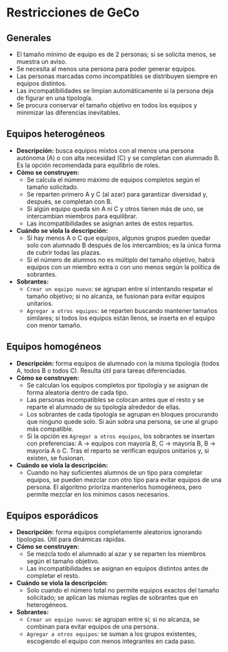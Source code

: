 # Restricciones de GeCo

## Generales
- El tamaño mínimo de equipo es de 2 personas; si se solicita menos, se muestra un aviso.
- Se necesita al menos una persona para poder generar equipos.
- Las personas marcadas como incompatibles se distribuyen siempre en equipos distintos.
- Las incompatibilidades se limpian automáticamente si la persona deja de figurar en una tipología.
- Se procura conservar el tamaño objetivo en todos los equipos y minimizar las diferencias inevitables.

## Equipos heterogéneos
- **Descripción:** busca equipos mixtos con al menos una persona autónoma (A) o con alta necesidad (C) y se completan con alumnado B. Es la opción recomendada para equilibrio de roles.
- **Cómo se construyen:**
  - Se calcula el número máximo de equipos completos según el tamaño solicitado.
  - Se reparten primero A y C (al azar) para garantizar diversidad y, después, se completan con B.
  - Si algún equipo queda sin A ni C y otros tienen más de uno, se intercambian miembros para equilibrar.
  - Las incompatibilidades se asignan antes de estos repartos.
- **Cuándo se viola la descripción:**
  - Si hay menos A o C que equipos, algunos grupos pueden quedar solo con alumnado B después de los intercambios; es la única forma de cubrir todas las plazas.
  - Si el número de alumnos no es múltiplo del tamaño objetivo, habrá equipos con un miembro extra o con uno menos según la política de sobrantes.
- **Sobrantes:**
  - `Crear un equipo nuevo`: se agrupan entre sí intentando respetar el tamaño objetivo; si no alcanza, se fusionan para evitar equipos unitarios.
  - `Agregar a otros equipos`: se reparten buscando mantener tamaños similares; si todos los equipos están llenos, se inserta en el equipo con menor tamaño.

## Equipos homogéneos
- **Descripción:** forma equipos de alumnado con la misma tipología (todos A, todos B o todos C). Resulta útil para tareas diferenciadas.
- **Cómo se construyen:**
  - Se calculan los equipos completos por tipología y se asignan de forma aleatoria dentro de cada tipo.
  - Las personas incompatibles se colocan antes que el resto y se reparte el alumnado de su tipología alrededor de ellas.
  - Los sobrantes de cada tipología se agrupan en bloques procurando que ninguno quede solo. Si aún sobra una persona, se une al grupo más compatible.
  - Si la opción es `Agregar a otros equipos`, los sobrantes se insertan con preferencias: A → equipos con mayoría B, C → mayoría B, B → mayoría A o C. Tras el reparto se verifican equipos unitarios y, si existen, se fusionan.
- **Cuándo se viola la descripción:**
  - Cuando no hay suficientes alumnos de un tipo para completar equipos, se pueden mezclar con otro tipo para evitar equipos de una persona. El algoritmo prioriza mantenerlos homogéneos, pero permite mezclar en los mínimos casos necesarios.

## Equipos esporádicos
- **Descripción:** forma equipos completamente aleatorios ignorando tipologías. Útil para dinámicas rápidas.
- **Cómo se construyen:**
  - Se mezcla todo el alumnado al azar y se reparten los miembros según el tamaño objetivo.
  - Las incompatibilidades se asignan en equipos distintos antes de completar el resto.
- **Cuándo se viola la descripción:**
  - Solo cuando el número total no permite equipos exactos del tamaño solicitado; se aplican las mismas reglas de sobrantes que en heterogéneos.
- **Sobrantes:**
  - `Crear un equipo nuevo`: se agrupan entre sí; si no alcanza, se combinan para evitar equipos de una persona.
  - `Agregar a otros equipos`: se suman a los grupos existentes, escogiendo el equipo con menos integrantes en cada paso.
